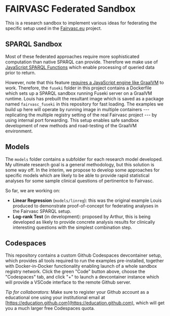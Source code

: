# FAIRVASC Federated Sandbox

This is a research sandbox to implement various ideas for federating the specific setup used in the [Fairvasc.eu](https://fairvasc.eu/) project.

## SPARQL Sandbox

Most of these federated approaches require more sophisticated computation than native SPARQL can provide.
Therefore we make use of [JavaScript SPARQL Functions](https://jena.apache.org/documentation/query/javascript-functions.html) which enable processing of queried data prior to return.

However, note that this feature [requires a JavaScript engine like GraalVM](https://stackoverflow.com/questions/71413050/jena-javascript-custom-functions-scriptengine-null-error) to work.
Therefore, the `fuseki` folder in this project contains a Dockerfile which sets up a SPARQL sandbox running Fuseki server on a GraalVM runtime.
Louis has prebuilt the resultant image which is saved as a package named `fairvasc_fuseki` in this repository for fast loading.
The examples we build up here will operate by running image in multiple containers --- replicating the multiple registry setting of the real Fairvasc project --- by using internal port forwarding.
This setup enables safe sandbox development of new methods and road-testing of the GraalVM environment.

## Models

The `models` folder contains a subfolder for each research model developed.
My ultimate research goal is a general methodology, but this solution is some way off.
In the interim, we propose to develop some approaches for specific models which are likely to be able to provide rapid statistical analyses for some sample clinical questions of pertinentce to Fairvasc.

So far, we are working on:

- **Linear Regression** (`models/linreg`): this was the original example Louis produced to demonstrate proof-of-concept for federating analyses in the Fairvasc SPARQL setup.
- **Log-rank Test** (in development): proposed by Arthur, this is being developed as likely to provide concrete analysis results for clinically interesting questions with the simplest combination step.

## Codespaces

This repository contains a custom Github Codespaces devcontainer setup, which provides all tools required to run the examples pre-installed, together with Docker-in-Docker functionality enabling launch of a whole sandbox registry network.
Click the green "Code" button above, choose the "Codespaces" tab, and click "+" to launch a devcontainer instance which will provide a VSCode interface to the remote Github server.

*Tip for collaborators:* Make sure to register your Github account as a educational one using your institutional email at [https://education.github.com](https://education.github.com), which will get you a much larger free Codespaces quota.
